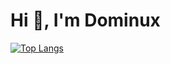 <h1 align="left">Hi 👋, I'm Dominux</h1>

[![Top Langs](https://github-readme-stats.vercel.app/api/top-langs/?username=dominux&hide=html,css,scss,sass,less,dockerfile,shell,vue,javascript,svelte,makefile&langs_count=10&custom_title=Top%20Used%20Languges&card_width=500)](https://github.com/anuraghazra/github-readme-stats)
